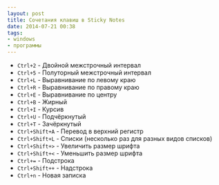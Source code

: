 ```yaml
---
layout: post
title: Сочетания клавиш в Sticky Notes
date: 2014-07-21 00:38
tags:
- windows
- программы
---
```


- `Ctrl+2` - Двойной межстрочный интервал
- `Ctrl+5` - Полуторный межстрочный интервал
- `Ctrl+L` - Выравнивание по левому краю
- `Ctrl+R` - Выравнивание по правому краю
- `Ctrl+E` - Выравнивание по центру
- `Ctrl+B` - Жирный
- `Ctrl+I` - Курсив
- `Ctrl+U` - Подчёркнутый
- `Ctrl+T` - Зачёркнутый
- `Ctrl+Shift+A` - Перевод в верхний регистр
- `Ctrl+Shift+L` - Списки (несколько раз для разных видов списков)
- `Ctrl+Shift+>` - Увеличить размер шрифта
- `Ctrl+Shift+<` - Уменьшить размер шрифта
- `Ctrl+=` - Подстрока
- `Ctrl+Shift++` - Надстрока
- `Ctrl+n` - Новая записка
